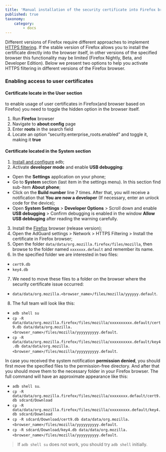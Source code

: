 ```yaml
---
title: 'Manual installation of the security certificate into Firefox browser'
published: true
taxonomy:
    category:
        - docs
---
```


Different versions of Firefox require different approaches to implement [HTTPS filtering](https://kb.adguard.com/en/general/https-filtering). If the stable version of Firefox allows you to install the certificate directly into the browser itself, in other versions of the specified browser this functionality may be limited (Firefox Nightly, Beta, and Developer Edition). Below we present two options to help you activate HTTPS filtering in different versions of the Firefox browser.


### Enabling access to user certificates

#### Certificate locate in the User section


to enable usage of user certificates in Firefox(and browser based on Firefox) you need to toggle the hidden option in the browser itself.

1. Run **Firefox** browser
2. Navigate to **about:config** page
3. Enter **roots** in the search field
4. Locate an option “security.enterprise_roots.enabled” and toggle it, making it **true**

#### Certificate located in the System section

1. [Install and configure](https://www.xda-developers.com/install-adb-windows-macos-linux/) adb; 
2. Activate **developer mode** and enable **USB debugging**:
- Open the **Settings** application on your phone;
- Go to **System** section (last item in the settings menu). In this section find sub-item **About phone**;
- Click on the **Build number** line 7 times. After that, you will receive a notification that **You are now a developer** (If necessary, enter an unlock code for the device);
- Open **System Settings** > **Developer Options** > Scroll down and enable **USB debugging** > Confirm debugging is enabled in the window **Allow USB debbuging** after reading the warning carefully.
3. Install the [Firefox](https://www.mozilla.org/en-US/firefox/releases/) browser (release version);
4. Open the AdGuard settings > Network > HTTPS Filtering > Install the certificate in Firefox browser;
5. Open the folder `data/data/org.mozilla.firefox/files/mozilla`, then browse to the folder named `xxxxxxx.default` and remember its name.
6. In the specified folder we are interested in two files:
- `cert9.db`
- `key4.db`
7. We need to move these files to a folder on the browser where the security certificate issue occurred: 
- `data/data/org.mozilla.<browser_name>/files/mozilla/yyyyyy.default`.
8. The full team will look like this:
- `adb shell su`
- `cp -R data/data/org.mozilla.firefox/files/mozilla/xxxxxxxxxx.default/cert9.db data/data/org.mozilla.<browser_name>/files/mozilla/yyyyyyyyyy.default`.
- `cp -R data/data/org.mozilla.firefox/files/mozilla/xxxxxxxxxx.default/key4.db data/data/org.mozilla.<browser_name>/files/mozilla/yyyyyyyyyy.default`.

In case you received the system notification **permission denied**, you should first move the specified files to the permission-free directory. And after that you should move them to the necessary folder in your Firefox browser.
The full command will have an approximate appearance like this:
- `adb shell su`.
- `cp -R data/data/org.mozilla.firefox/files/mozilla/xxxxxxxx.default/cert9.db sdcard/Download `
- `cp -R data/data/org.mozilla.firefox/files/mozilla/xxxxxxxxx.default/key4.db sdcard/Download `
- `cp -R sdcard/Download/cert9.db data/data/org.mozilla.<browser_name>/files/mozilla/yyyyyyyyyy.default`. 
- `cp -R sdcard/Download/key4.db data/data/org.mozilla.<browser_name>/files/mozilla/yyyyyyyyyy.default`.
> If `adb shell su` does not work, you should try `adb shell` initially.